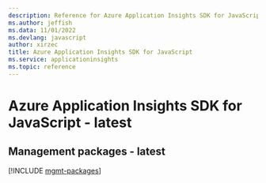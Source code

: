 ```yaml
---
description: Reference for Azure Application Insights SDK for JavaScript
ms.author: jeffish
ms.data: 11/01/2022
ms.devlang: javascript
author: xirzec
title: Azure Application Insights SDK for JavaScript
ms.service: applicationinsights
ms.topic: reference
---
```

# Azure Application Insights SDK for JavaScript - latest

## Management packages - latest
[!INCLUDE [mgmt-packages](application-insights-mgmt-index.md)]